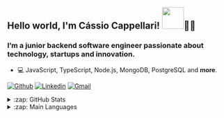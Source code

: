 ## Hello world, I'm Cássio Cappellari! <img src="https://raw.githubusercontent.com/alexnaiman/alexnaiman/master/resources/welcomeglitch.gif" width="50px"/>👨‍🚀

### I’m a junior backend software engineer passionate about technology, startups and innovation.

- 💻 JavaScript, TypeScript, Node.js, MongoDB, PostgreSQL and **more**.

[![Github](https://img.shields.io/badge/-Github-000?style=flat&logo=Github&logoColor=white)](https://github.com/cassiocappellari)
[![Linkedin](https://img.shields.io/badge/-LinkedIn-blue?style=flat&logo=Linkedin&logoColor=white)](https://www.linkedin.com/in/cassiocappellari/)
[![Gmail](https://img.shields.io/badge/-Gmail-c14438?style=flat&logo=Gmail&logoColor=white)](mailto:cassiocappellari@gmail.com)

<details>
  <summary>:zap: GitHub Stats</summary>

  ![Cássio Cappellari's GitHub stats](https://github-readme-stats.vercel.app/api?username=cassiocappellari&show_icons=true&theme=dark&count_private=true)

</details>

<details>
  <summary>:zap: Main Languages</summary>

  ![Top Langs](https://github-readme-stats.vercel.app/api/top-langs/?username=cassiocappellari&layout=compact)

</details>
